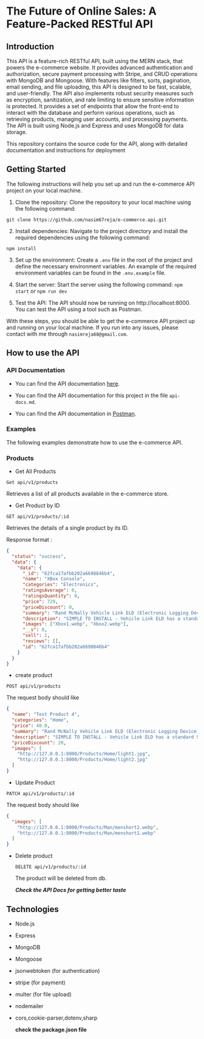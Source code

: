 # The Future of Online Sales: A Feature-Packed RESTful API

## Introduction

This API is a feature-rich RESTful API, built using the MERN stack, that powers the e-commerce website.
It provides advanced authentication and authorization, secure payment processing with Stripe, and CRUD operations with MongoDB and Mongoose.
With features like filters, sorts, pagination, email sending, and file uploading, this API is designed to be fast, scalable, and user-friendly.
The API also implements robust security measures such as encryption, sanitization, and rate limiting to ensure sensitive information is protected.
It provides a set of endpoints that allow the front-end to interact with the database and perform various operations, such as retrieving products, managing user accounts, and processing payments.
The API is built using Node.js and Express and uses MongoDB for data storage.

This repository contains the source code for the API, along with detailed documentation and instructions for deployment

## Getting Started

The following instructions will help you set up and run the e-commerce API project on your local machine.

1. Clone the repository: Clone the repository to your local machine using the following command:

`git clone https://github.com/nasim67reja/e-commerce.api.git`

2. Install dependencies: Navigate to the project directory and install the required dependencies using the following command:

`npm install`

3. Set up the environment: Create a `.env` file in the root of the project and define the necessary environment variables. An example of the required environment variables can be found in the `.env.example` file.

4. Start the server: Start the server using the following command:
   `npm start` or `npm run dev`

5. Test the API: The API should now be running on http://localhost:8000. You can test the API using a tool such as Postman.

With these steps, you should be able to get the e-commerce API project up and running on your local machine. If you run into any issues, please contact with me through `nasimreja68@gmail.com`.

## How to use the API

### API Documentation

- You can find the API documentation [here](https://github.com/nasim67reja/e-commerce.api/blob/main/api-docs.md).

- You can find the API documentation for this project in the file `api-docs.md`.

- You can find the API documentation in [Postman](https://documenter.getpostman.com/view/21404920/2s935rK2rN).

### Examples

The following examples demonstrate how to use the e-commerce API.

### Products

- Get All Products

`Get api/v1/products`

Retrieves a list of all products available in the e-commerce store.

- Get Product by ID

`GET api/v1/products/:id`

Retrieves the details of a single product by its ID.

Response format :

```json
{
  "status": "success",
  "data": {
    "data": {
      "_id": "62fca17afbb202a6698846b4",
      "name": "XBox Console",
      "categories": "Electronics",
      "ratingsAverage": 0,
      "ratingsQuantity": 0,
      "price": 729,
      "priceDiscount": 0,
      "summary": "Rand McNally Vehicle Link ELD (Electronic Logging Device), FMCSA Compliant, 9-Pin J1939, Android Only, Subscription Required (VL21)",
      "description": "SIMPLE TO INSTALL - Vehicle Link ELD has a standard 9-pin (J1939) ECM connector. An adapter is required for OBD-II or 6-pin ECM ports.",
      "images": ["Xbox1.webp", "Xbox2.webp"],
      "__v": 0,
      "sell": 1,
      "reviews": [],
      "id": "62fca17afbb202a6698846b4"
    }
  }
}
```

- create product

`POST api/v1/products`

The request body should like

```json
{
  "name": "Test Product 4",
  "categories": "Home",
  "price": 40.0,
  "summary": "Rand McNally Vehicle Link ELD (Electronic Logging Device), FMCSA Compliant, 9-Pin J1939, Android Only, Subscription Required (VL21)",
  "description": "SIMPLE TO INSTALL - Vehicle Link ELD has a standard 9-pin (J1939) ECM connector. An adapter is required for OBD-II or 6-pin ECM ports.",
  "priceDiscount": 20,
  "images": [
    "http://127.0.0.1:8000/Products/Home/light1.jpg",
    "http://127.0.0.1:8000/Products/Home/light2.jpg"
  ]
}
```

- Update Product

`PATCH api/v1/products/:id`

The request body should like

```json
{
  "images": [
    "http://127.0.0.1:8000/Products/Man/menshort2.webp",
    "http://127.0.0.1:8000/Products/Man/menshort1.webp"
  ]
}
```

- Delete product

  `DELETE api/v1/products/:id`

  The product will be deleted from db.

  **_Check the API Docs for getting better taste_**

## Technologies

- Node.js
- Express
- MongoDB
- Mongoose
- jsonwebtoken (for authentication)
- stripe (for payment)
- multer (for file upload)
- nodemailer
- cors,cookie-parser,dotenv,sharp

  **check the package.json file**
